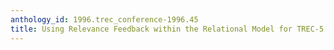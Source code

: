 ```yaml
---
anthology_id: 1996.trec_conference-1996.45
title: Using Relevance Feedback within the Relational Model for TREC-5
---
```


